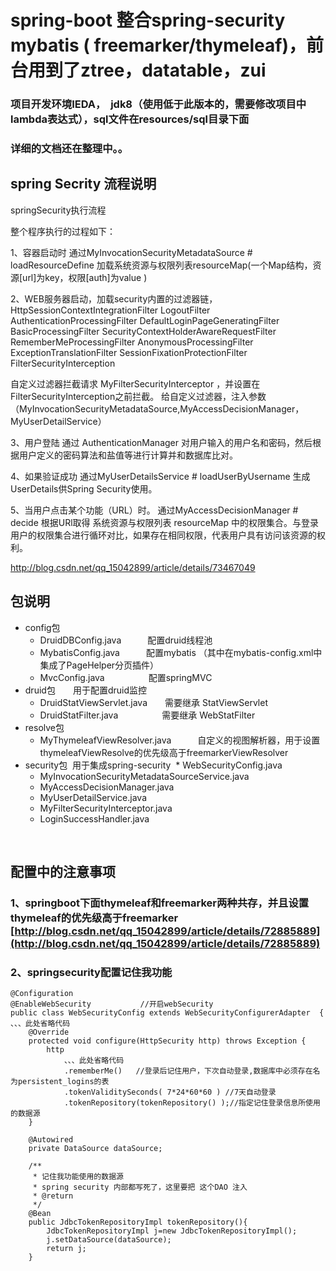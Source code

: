 # spring-boot 整合spring-security mybatis ( freemarker/thymeleaf)，前台用到了ztree，datatable，zui <br/>

### 项目开发环境IEDA，  jdk8（使用低于此版本的，需要修改项目中lambda表达式），sql文件在resources/sql目录下面 <br/>

### 详细的文档还在整理中。。



## spring Secrity 流程说明
springSecurity执行流程
	
整个程序执行的过程如下：

1、容器启动时
   通过MyInvocationSecurityMetadataSource # loadResourceDefine 加载系统资源与权限列表resourceMap(一个Map结构，资源[url]为key，权限[auth]为value )
   
2、WEB服务器启动，加载security内置的过滤器链，
   HttpSessionContextIntegrationFilter 
   LogoutFilter
   AuthenticationProcessingFilter
   DefaultLoginPageGeneratingFilter
   BasicProcessingFilter
   SecurityContextHolderAwareRequestFilter
   RememberMeProcessingFilter
   AnonymousProcessingFilter
   ExceptionTranslationFilter
   SessionFixationProtectionFilter
   FilterSecurityInterception
 
   自定义过滤器拦截请求 MyFilterSecurityInterceptor ，并设置在FilterSecurityInterception之前拦截。
   给自定义过滤器，注入参数（MyInvocationSecurityMetadataSource,MyAccessDecisionManager，MyUserDetailService）

3、用户登陆
   通过 AuthenticationManager 对用户输入的用户名和密码，然后根据用户定义的密码算法和盐值等进行计算并和数据库比对。
   
4、如果验证成功 
   通过MyUserDetailsService # loadUserByUsername
   生成UserDetails供Spring Security使用。
   
5、当用户点击某个功能（URL）时。
   通过MyAccessDecisionManager # decide
   根据URl取得 系统资源与权限列表 resourceMap 中的权限集合。与登录用户的权限集合进行循环对比，如果存在相同权限，代表用户具有访问该资源的权利。

http://blog.csdn.net/qq_15042899/article/details/73467049






##  包说明   <br/>
* config包
  * DruidDBConfig.java　　　配置druid线程池  <br/>
  * MybatisConfig.java　　　配置mybatis  （其中在mybatis-config.xml中集成了PageHelper分页插件）  <br/>
  * MvcConfig.java　　　　　配置springMVC <br/>
* druid包　　用于配置druid监控<br/>
  * DruidStatViewServlet.java　　需要继承  StatViewServlet<br/>
  * DruidStatFilter.java　　　　　需要继承  WebStatFilter<br/>
* resolve包
  * MyThymeleafViewResolver.java　　　自定义的视图解析器，用于设置thymeleafViewResolve的优先级高于freemarkerViewResolver <br/>
* security包  用于集成spring-security
  * WebSecurityConfig.java <br/>
  * MyInvocationSecurityMetadataSourceService.java <br/>
  * MyAccessDecisionManager.java <br/>
  * MyUserDetailService.java  <br/>
  * MyFilterSecurityInterceptor.java   <br/>
  * LoginSuccessHandler.java   <br/>

 <br/>


## 配置中的注意事项
### 1、springboot下面thymeleaf和freemarker两种共存，并且设置thymeleaf的优先级高于freemarker<br/>     [http://blog.csdn.net/qq_15042899/article/details/72885889](http://blog.csdn.net/qq_15042899/article/details/72885889)

### 2、springsecurity配置记住我功能<br/>
```
@Configuration
@EnableWebSecurity			 //开启webSecurity
public class WebSecurityConfig extends WebSecurityConfigurerAdapter  {
、、、此处省略代码
    @Override
    protected void configure(HttpSecurity http) throws Exception {
        http
            、、、此处省略代码
            .rememberMe()   //登录后记住用户，下次自动登录,数据库中必须存在名为persistent_logins的表
            .tokenValiditySeconds( 7*24*60*60 ) //7天自动登录
            .tokenRepository(tokenRepository() );//指定记住登录信息所使用的数据源
    }

    @Autowired
    private DataSource dataSource;

    /**
     * 记住我功能使用的数据源
     * spring security 内部都写死了，这里要把 这个DAO 注入
     * @return
     */
    @Bean
    public JdbcTokenRepositoryImpl tokenRepository(){
        JdbcTokenRepositoryImpl j=new JdbcTokenRepositoryImpl();
        j.setDataSource(dataSource);
        return j;
    }
```
